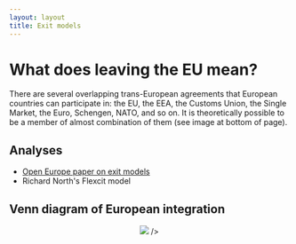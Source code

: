 ```yaml
---
layout: layout
title: Exit models
---
```


What does leaving the EU mean?
==============================

There are several overlapping trans-European agreements that European
countries can participate in: the EU, the EEA, the Customs Union, the
Single Market, the Euro, Schengen, NATO, and so on. It is
theoretically possible to be a member of almost combination of them
(see image at bottom of page).




Analyses
--------

* [Open Europe paper on exit models](http://www.openeurope.org.uk/Content/Documents/2012EUTrade_new.pdf)
* Richard North's Flexcit model

Venn diagram of European integration
------------------------------------

<p align="center"><img src="http://upload.wikimedia.org/wikipedia/commons/thumb/1/1a/Supranational_European_Bodies-en.svg/640px-Supranational_European_Bodies-en.svg.png"> /></p>

